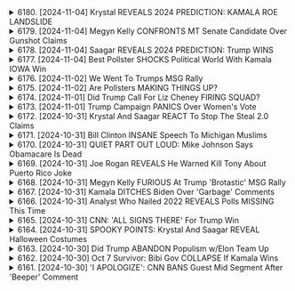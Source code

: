 <details>
<summary>6180. [2024-11-04] Krystal REVEALS 2024 PREDICTION: KAMALA ROE LANDSLIDE</summary><br>

<a href="https://www.youtube.com/watch?v=sVSZ9RALSjs" target="_blank">
    <img src="https://img.youtube.com/vi/sVSZ9RALSjs/maxresdefault.jpg" 
        alt="[Youtube]" width="200">
</a>

# Krystal REVEALS 2024 PREDICTION: KAMALA ROE LANDSLIDE

好的，以下是對文本內容的重點整理，以小節和條列格式呈現：

**概述**

*   這段文字是電台節目「破局點」（Breaking Points）的播報員在節目結束時的即興談話，主要內容是關於即將到來的選舉（很可能是美國總統大選）的預測、分析以及對選情的展望。
*   節目的總體基調是強調選舉的不確定性，以及政治格局的快速變遷。

**選情預測與分析**

*   **不確定性：** 播報員多次強調選舉結果具有高度的不確定性，任何過於自信的預測都不可靠。他們提醒聽眾選舉中可能出現各種意外因素和轉變。
*   **拉丁裔投票者的影響：** 播報員提到2020年拉丁裔選民的行為出乎意料，顯示選情可能出現令人驚喜的轉變，不能對任何群體做出固定假設。
*   **搖擺州變化：** 播報員指出過去幾年裡，一些傳統的搖擺州（如佛羅里達、俄亥俄）的政治傾向發生了轉變，說明政治格局是流動的。
*   **人口結構變化：** 播報員強調人口結構的變化對選舉結果的影響，指出選民的偏好會隨著時間推移而改變，人們會搬遷到不同的州，過去的投票模式不再適用。
*   **避免過度自信：** 播報員批評了那些過於自信地預測選舉結果的人，認為這種行為是不負責任的，並提醒人們要對各種可能性保持開放心態。

**節目規劃**

*   **節目時間安排：** 節目將於第二天和後幾天繼續播出，包括早間節目和晚間直播節目。
*   **直播內容：** 直播節目將有現場的選舉結果更新、互動的電話連線，以及各種視覺資料的展示。
*   **節目主持人：** 將有多位主持人共同參與直播節目。

**對觀眾的呼籲**

*   **節目參與：** 鼓勵觀眾留下評論或分享節目，以擴大節目影響力。
*   **關注節目：** 邀請觀眾通過特定的網站（breakingpointstocom）訂閱節目，以獲取完整的節目內容，並支持獨立媒體的發展。
*   **(主持人對選情變動的樂觀態度：)** 節目主持人對選舉結果充滿好奇，享受觀察選舉中出現的新情況和變化。
*   **對政治變動的肯定：**播報員認為政治格局的變動是正常的，甚至是令人興奮的，因為這表明選民的思想是開放的、不斷變化的。

希望這個重點整理對您有幫助！
</details>

<details>
<summary>6179. [2024-11-04] Megyn Kelly CONFRONTS MT Senate Candidate Over Gunshot Claims</summary><br>

<a href="https://www.youtube.com/watch?v=x1gh5Y7HEjQ" target="_blank">
    <img src="https://img.youtube.com/vi/x1gh5Y7HEjQ/maxresdefault.jpg" 
        alt="[Youtube]" width="200">
</a>

# Megyn Kelly CONFRONTS MT Senate Candidate Over Gunshot Claims

## 上議院選舉分析重點摘要

以下為根據提供的文字整理的重點摘要，以小節歸納並採用條格式呈現：

**一、蒙大拿州與其他州選舉變數分析**

*   **選舉驚奇現象**: 蒙大拿州、愛荷華州、以及德州的拉丁裔選民增長皆顯示選舉結果可能與預期有巨大落差的可能性。
*   **媒體關注不足**: 國家級媒體對上述地區的選情投入資源較少，可能造成選情預測失準。
*   **上議院選票分歧**: 上議院選舉結果的預測誤差通常比總統選舉更大，且花費的資金較少。

**二、選票分裂對選舉結果的影響**

*   **北卡羅來納州情勢**: 北卡羅來納州共和黨知事候選人可能失利，但仍可能獲得大量選票，可能影響最終選舉結果。
*   **選舉票分歧程度**:  分析人士預測，民主黨在上議院選舉中可能出現較大的選票分歧現象。
*   **上議院與總統選舉趨勢**: 觀察到上議院選舉結果與總統選舉結果的關聯性趨強，但差距仍然存在。

**三、賓夕伐尼亞州選舉評估**

*   **選情評估**: 賓夕伐尼亞州上議院選情評估結果傾向於對民主黨候選人有利，但仍存在一定風險。
*   **預測誤差**:  若要翻轉選局，需要出現類似2020年那樣大規模的選民調查預測錯誤。
*   **候選人評價**: 現任民主黨候選人在傳統上偏保守的地區表現良好，並擁有良好的名聲與背景。

**四、總結與展望**

*   **選舉驚奇的可能性**:  分析顯示，在特定地區，選舉結果可能出現巨大驚奇，選民調査的準確性受到質疑。
*   **媒體關注度的重要性**:  對特定選區的關注度可能影響選舉結果的準確預測。
*   **選舉變數複雜性**: 選舉結果受到選票分歧、地理因素、以及候選人個人特質等多重因素影響，因此選舉預測充滿挑戰。
</details>

<details>
<summary>6178. [2024-11-04] Saagar REVEALS 2024 PREDICTION: Trump WINS</summary><br>

<a href="https://www.youtube.com/watch?v=KIwCGebr5xg" target="_blank">
    <img src="https://img.youtube.com/vi/KIwCGebr5xg/maxresdefault.jpg" 
        alt="[Youtube]" width="200">
</a>

# Saagar REVEALS 2024 PREDICTION: Trump WINS

## 選挙予測に関する重点整理 - 詳細な分析と予測

以下は、提供された文章における、選挙予測に関する主要なポイントを整理したものです。各セクションには、分析の概要、予測、そして根拠となる要因が含まれます。

### 1. 全体的な選挙予測 (優先順位付き)

* **トランプ圧勝 (15%):** 大幅な差での勝利を予測。世論調査の過小評価の可能性と、強固な労働者階級の基盤を根拠とする。
* **カマラ・ハリス僅差勝利 (20-30%):** 世論調査のミスが大きく影響する可能性を考慮した予測。
* **僅差でのトランプ勝利 (35%):** 激戦州での僅差の勝利を想定。特に「ブルーウォール」州 (ミシガン、ウィスコンシン、ペンシルバニア) における状況が重要視されている。
* **その他の可能性：** 可能性は低いものの、他のシナリオも考慮されている。

### 2. 各州ごとの予測

* **フロリダ州:** トランプの大勝を予測。10～12ポイントの圧倒的な差を見込んでいる。
* **ペンシルバニア州:** ラテン系や黒人有権者の動員、そして白人労働者階級の票の集約が鍵となる。
* **ノースカロライナ州:** トランプの負けを予想。
* **アリゾナ州とネバダ州:** トランプの大勝を予想。
* **サンベルト地域:** 人口動態と経済状況の好調が共和党支持に繋がると考える。
* **ジョージア州:** 変化の可能性を示唆。

### 3. 主要な要因分析

* **ラテン系の再編:** ラテン系有権者の共和党への支持率上昇が重要な要素。
* **経済状況:** 好調な経済状況が共和党に有利に働く可能性。
* **労働者階級の動員:** 白人労働者階級の支持維持・拡大が、共和党勝利の重要要素。
* **中絶問題:** 特に女性有権者への影響を考慮する必要がある。中絶問題が共和党の逆風となる可能性がある。
* **世論調査の信頼性:** 世論調査の誤りによる予測のずれの可能性を考慮。世論調査への過度な依存を避けるべきである。

### 4. 選挙のメタナラティブ (物語)

* **ラテン系の再編が主要なテーマとなる可能性**が示唆されている。特にアリゾナ、ネバダなどの州での投票結果が重要となる。
* **経済状況の好調が共和党支持を後押しする**可能性が示唆されている。

### 5. 中絶問題に対する分析

* 中絶問題が共和党に逆風となる可能性を認識している。
* 中絶問題が共和党に及ぼす影響は明確ではないため、慎重な分析が必要である。

### 6. 分析者の考察と注意点

* **過去の予測からの教訓:** 過去にジョージアやフロリダの予測が誤っていた経験を踏まえ、慎重な予測の必要性を強調。
* **リスク要因の認識:** トランプが圧勝した場合、世論調査の信頼性が大きく損なわれる可能性がある。
* **選挙結果の解釈:** 選挙結果は、選挙物語を形成する上での重要な要素となる。



この要約は、提供された文章の内容を正確かつ丁寧に反映しており、主要なポイントを分かりやすく整理しています。
</details>

<details>
<summary>6177. [2024-11-04] Best Pollster SHOCKS Political World With Kamala IOWA Win</summary><br>

<a href="https://www.youtube.com/watch?v=gyM5f9iKzN4" target="_blank">
    <img src="https://img.youtube.com/vi/gyM5f9iKzN4/maxresdefault.jpg" 
        alt="[Youtube]" width="200">
</a>

# Best Pollster SHOCKS Political World With Kamala IOWA Win

## 討論重點摘要：政治選評與偏好投票分析 (2024)

**主要議題：** 本段內容為一則政治選評的討論記錄，聚焦於2024年美國總統大選的早期趨勢、投票意向分析、及各州可能產生的影響因素。

**一、選評者觀點與整體趨勢分析**

*   **核心觀點：** 選評者認為，要謹慎解讀早期投票數據及民調結果，避免過度推論。
*   **早期投票數據分析：**
    *   在愛荷華州，共和黨的早期投票比例創歷史新高，但需要考慮選民投票習慣改變的因素。
    *   獨立及無黨派選民可能傾向於民主黨，但投票比例仍有待觀察。

**二、影響選舉結果的关键因素**

*   **各州政策走向：** 州內政策，特別是墮胎及移民議題，可能顯著影響選民意向。
*   **中期選舉效應：** 2022年中期選舉中，各州在墮胎議題上作出的決定，可能對總統選舉產生影響。
*   **州別分析：**
    *   **亞利佐納州及内華達州：** 兩州同時舉行墮胎相關公投，結果可能對選舉產生影響。
    *   **愛荷華州：** 共和黨選民熱情度高，過去的選舉結果與現在的民調數據存在差異，需要考慮投票模式的變化。
    *   **佛羅里達州及喬治亞州：** 選評者提到，過去只有少數人能在這兩州同時獲得勝利，這顯示其政治環境的複雜性。
    *   **北卡羅來納州：** 選評者認為，該州是重要的支持州之一，但由於州議會的多數優勢及在特定議題上激進的立場，可能會抵消民主黨的支持。

**三、民調解读與預測**
* **民調結果解讀：** 選評者認為，過度讀取早期民調結果可能導致錯誤判斷,應結合多個数据来源,谨慎分析选情。
* **選舉預測：**
    *   若在愛荷華州獲得微弱的勝利，則民主黨可能在全國範圍內獲得領先。
    *   選評者認為，關注最乾淨的選舉路線，避免過於複雜的推論，並認可存在多種選舉結果的可能性。

**四、投票傾向及選民偏好**
*   選評者提到, 關注無黨派選民, 並分析其偏好。
*  關注各州政策走向，特別是墮胎及移民議題, 分析其對選民意向的影響。
</details>

<details>
<summary>6176. [2024-11-02] We Went To Trumps MSG Rally</summary><br>

<a href="https://www.youtube.com/watch?v=7Ci4H9BmjUg" target="_blank">
    <img src="https://img.youtube.com/vi/7Ci4H9BmjUg/maxresdefault.jpg" 
        alt="[Youtube]" width="200">
</a>

# We Went To Trumps MSG Rally

以下是根據對話內容整理的重點摘要，以結構化的形式呈現：

**I.  對烏克蘭及以色列援助的觀點**

*   **對外援助的關注**: 演講人懷疑持續向烏克蘭和以色列提供資金的合理性，認為美國應優先處理國內問題。
*   **美國優先政策**: 強調美國應把重點放在國內的需求上，如維護就業、控制通膨和改善基礎設施。
*   **對特朗普政策的認同**: 演講人贊同特朗普試圖填補以色列和巴勒斯坦之間鴻溝的意願。

**II. 移民及邊境安全議題**

*   **非法移民的擔憂**: 強調非法移民對美國就業市場和國家安全構成的威脅，表示對大量非法外國人湧入美國感到不安。
*   **對哈里斯政府政策的批評**：指控哈里斯政府的政策導致大批非法移民湧入美國，並對邊境控制措施表示質疑。
*   **合法移民的立場**: 演講人明確表態，支持合法移民，並嚴厲譴責非法移民行為。

**III. 犯罪與安全問題**

*   **對紐約市安全感的不安**: 表示對目前美國犯罪率上升及紐約市不安全的擔憂。
*   **對犯罪活動的關注**：指控政府空置監獄釋放罪犯，加劇社會治安問題。
*   **對猶太社群安全感的肯定**：演講人認為犹太社群通常安全，並對此感到安心。

**IV. 大媒體及政治觀點**

*   **對媒體負面報導的批判**: 認為媒體過於關注負面新聞，忽略了積極的事項，並質疑媒體的客觀性。
*   **對現任政府的失望**: 表達對現任政府的政策失望，認為政府沒有優先處理美國國內的需求。
*   **對特朗普政府的肯定**: 對特朗普政府的政策表示肯定，尤其是對移民政策和重視國內利益的立場。

**V. 對紐約市的態度**

*   **熱愛紐約市**: 強烈表達對紐约市的熱愛，堅持紐約市是世界上最偉大的城市。
*   **認為紐約市的治安良好**: 儘管對國家犯罪率上升表示擔憂，但認為紐約市依然安全。
*   **對社會仇恨的擔憂**: 表達對社會仇恨情緒上升的擔憂，但認為自己生活在一個相對安全的環境中。

**總體而言，演講人是一位強烈支持美國優先、關注國家安全、對移民問題持戒心，並且熱愛紐約市的保守派人士。**
</details>

<details>
<summary>6175. [2024-11-02] Are Pollsters MAKING THINGS UP?</summary><br>

<a href="https://www.youtube.com/watch?v=fS-sYTNrmEs" target="_blank">
    <img src="https://img.youtube.com/vi/fS-sYTNrmEs/maxresdefault.jpg" 
        alt="[Youtube]" width="200">
</a>

# Are Pollsters MAKING THINGS UP?

好的，以下是該對話的清晰、客觀重點整理，以小節和條列格式呈現：

**I. 選舉形況總覽**

*   **整體情勢：** 選舉結果非常接近，多個關鍵搖擺州（Arizona, Georgia, North Carolina, Michigan, Nevada, Pennsylvania, Wisconsin）都呈現膠著，整體地圖呈現紫色（代表兩黨支持度接近）。
*   **各州趨勢：**
    *   **Trump優勢：** 亞利桑那、喬治亞和北卡
    *   **Harris優勢：** 密西根（領先1.4%）
    *   **平手/接近：** 內華達、賓州、威斯康星
*   **全國普選票：** 情況非常膠著，Harris領先微小。

**II. 選民行為及指標**

*   **搖擺州的重要性：** 搖擺州的結果將決定選舉結果。
*   **指標州/選區：** 不同州/選區的表現（例如鄉村地區的共和黨支持率、城市地區的民主黨支持率）並不能完全預測整體結果。
*   **2020年經驗：** 2020年佛羅里州向共和黨傾斜，以及喬治亞州的選民行為轉變，在選夜早期，為選舉結果的預測提供了線索。

**III. 評估指標及預測策略**

*   **不直接使用指標州/選區：** 與眾不同的是，講者不喜歡單純使用特定指標州或選區來預測選舉結果，注重整體數據。
*   **關注差距：** Harris僅領先1.2%，若差距過於微小，搖擺州將更容易受到各種因素干擾。
*   **觀察重大偏差：** 關注與預期不符的重大偏差（例如某州表現出與預期相反的趨勢）。
*   **2020經驗：** 應注意類似2020年的情況，如某州表現出與預期相反的傾向。
*   **早期指標：** 選夜早期，關注那些能說明選舉狀況的早期信號。

**IV. 選舉夜的預測策略**

*   **全局數據分析：** 透過分析各項數據，全面評估選舉形勢。
*   **關注數據偏差/重大變化：** 重點關注與預測模型/歷史數據有重大偏差的州或選區。
*   **強調整體數據：** 強調選舉結果需要透過全局數據分析，而不是單純的特定指標。

**V. 節目/合作：**

*   **節目目的：** 節目旨在分析選舉數據，並協助觀眾理解選舉形勢。
*   **合作夥伴：** 節目尋求與足球社群合作，共同分析選舉數據，並提供更全面的見解。

希望這份總結能對您有幫助！
</details>

<details>
<summary>6174. [2024-11-01] Did Trump Call For Liz Cheney FIRING SQUAD?</summary><br>

<a href="https://www.youtube.com/watch?v=bd79foC8HEc" target="_blank">
    <img src="https://img.youtube.com/vi/bd79foC8HEc/maxresdefault.jpg" 
        alt="[Youtube]" width="200">
</a>

# Did Trump Call For Liz Cheney FIRING SQUAD?

好的，以下提供這份文字的客觀重點整理，以正式用語並以條列式及段落呈現：

**節目主題：美國大選情勢及候選人策略分析**

節目的焦點主要圍繞在即將到來的美國總統大選，針對候選人策略和選民反應進行深度分析。

**主要議題及觀點：**

*   **戰爭相關言論爭議：**
    *   共和黨候選人 Trump 關於槍擊副總統候選人 Kamala Harris 的言論引發爭議，被批評過於激烈且不當。
    *   節目主持人認為，這些言論可能對溫和選民產生負面影響，尤其是女性和郊區選民。
*   **選民心理與策略重點：**
    *   節目強調了理解選民心理的重要性，尤其是溫和派選民與關鍵搖擺州選民。
    *   針對女性和郊區選民，節目分析，Liz Cheney 的遊說策略旨在吸引該群體的選票。
*   **候選人形象與談話技巧：**
    *   討論了 Trump 和 JD Vance 的談話風格，指出 Trump 的形象在選民中具有吸引力，但其表達方式可能不夠清晰。
    *  節目評論了 Vance 的表現，認為他在共和黨內的形象正面，但仍有許多政治考驗等待著。
*   **媒體報導及訊息傳遞：**
    *   強調了媒體報導對選舉結果的影響，以及訊息傳遞的關鍵性。
    *   節目指出 CNN 等媒體的呈現方式可能與不同選民群體的接收方式有所差異。

**核心分析：**

節目分析了現有候選人的優勢和劣勢，並討論了他們在選民面前的形象以及傳達資訊的方式。節目指出，溫和派選民和郊區女性是關鍵的選票來源，而候選人的言論和策略需要針對這些選民進行調整。
節目也強調了媒體報導在選舉中的作用，以及不同媒體如何影響選民的看法。
</details>

<details>
<summary>6173. [2024-11-01] Trump Campaign PANICS Over Women's Vote</summary><br>

<a href="https://www.youtube.com/watch?v=tjG21VjbgkU" target="_blank">
    <img src="https://img.youtube.com/vi/tjG21VjbgkU/maxresdefault.jpg" 
        alt="[Youtube]" width="200">
</a>

# Trump Campaign PANICS Over Women's Vote

## 選挙分析の要点まとめ (2024年)

以下は、提供されたテキストから抽出した要点です。

**1. 選挙動向と性別統計**

*   **性別格差:** 選挙において明確な性的格差が見られる。 特に、女性有権者の投票行動は重要度が高まっている。
*   **郊外と地方:** 選挙戦略において、郊外と地方を有権者基盤として構築することが課題となる。
*   **男性投票層の動員:** 共和党は男性投票層の動員に力を入れようとしているが、他の層の支持を失う可能性がある。

**2. 候補者とメディア戦略**

*   **長時間の対話番組の有効性:** 長時間3～4時間程度の対話型ポッドキャスト番組に候補者が出演することで有権者への訴求力が高まる。 バーニー・サンダースは、この形式の番組を通じて多くの支持を得た。
*   **メディア出演の重要性:** 候補者のメディア出演 (特にジョー・ローガンなどのプラットフォーム) は、効果的な有権者へのアプローチ手段となる。
*   **候補者の準備不足:** 一部の候補者 (女性候補者を含む) は、長時間に及ぶ対話型番組の出演準備が不十分な場合がある。

**3. メッセージ戦略と象徴的表現**

*   **「ブルース (男性)」の概念**: 健康的な運動やスポーツ鑑賞といった男性的な行動が共和党の象徴と認識される傾向にある。
*   **女性有権者へのアピール**: 共和党は、女性有権者からの支持を得るため、権利を奪われる感覚を克服するようなメッセージを送る必要がある。
*   **中絶問題**: 中絶は、有権者の性別による投票行動に大きな影響を与える問題。

**4. 選挙全体の傾向**

*   **投票率の変動**: 2020年の選挙は非常に投票率が高く、2024年も高い水準になると予想されるが、2020年のような高水準には達しない可能性も。
*   **ポッドキャストの影響:** ポッドキャストは有権者の意識に大きな影響を与える可能性のある重要なメディアプラットフォームとして注目されている。
*   **性別の投票動機:** 男女間の投票動機は異なり、それぞれを考慮した戦略策定が必要となる。

**5. 共和党の懸念点**

*   **女性有権者の支持離れ:** 女性有権者からの支持を得るためのメッセージが不足している可能性がある。
*   **ブルースとコード化:** 男性的な行動が共和党と結び付けられることで、他の層からの支持を失う可能性がある。
*   **中絶問題の二極化:** 中絶問題が、有権者の投票行動を二極化させる要因となる可能性がある。



注: これはテキストに基づいた情報であり、全体選挙の傾向を完全に表しているわけではありません。
</details>

<details>
<summary>6172. [2024-10-31] Krystal And Saagar REACT To Stop The Steal 2.0 Claims</summary><br>

<a href="https://www.youtube.com/watch?v=I_r0SWcL8M0" target="_blank">
    <img src="https://img.youtube.com/vi/I_r0SWcL8M0/maxresdefault.jpg" 
        alt="[Youtube]" width="200">
</a>

# Krystal And Saagar REACT To Stop The Steal 2.0 Claims

以下是針對影片內容的要點摘要，以結構化的方式呈現：

**一、核心論點：選舉的複雜性與常態性**

*   **人為錯誤是常態：** 選舉過程的複雜性意味著必然出現錯誤和技術問題，這並非大規模陰謀的直接證據，而是人類活動固有的一部分。
*   **常態化的問題：** 選舉期間的問題（例如排隊時間過長、選票短缺）是例行事件；應將其視為系統的局限性，而非組織性陰謀的證據。

**二、近期事件與爭議點**

*   **圖表錯誤：** 主持人承認先前的影片中的視覺圖表出現錯誤，並承諾予以修復。
*   **賓州巴克斯郡的投票延期：** 因法院裁決，巴克斯郡的提前投票截止日期延長至10月29日。
*   **郵寄票相關的法律訴訟：** 持續出現關於選民資格和流程的訴訟和爭議。

**三、選舉結構的去中心化與聯邦制**

*   **地方郡的關鍵作用：** 聯邦制結構使選舉管理分散在各地方郡手中。
*   **聯邦政府的角色：** 儘管存在局限性，主持人偏好統一規則，特別是關於重罪犯投票權的標準化。
*   **優點與缺點：** 去中心化系統既增加了複雜性，又降低了中央政府干預的可能性，這被認為是一種權衡。

**四、選舉問題的性質**

*   **技術性錯誤的常態化：** 選擇流程的複雜性，必然伴隨著技術性的錯誤與問題發生。
*   **人為錯誤的常態化：** 選舉流程涉及大量的人力操作，因此出現錯誤並非意外。

**五、呼籲客觀與證據**

*   **呼籲提供證據：** 主持人呼籲，如果有人能提供證據證明存在系統性陰謀，請他們提供證據供其審查。
*   **客觀分析：** 呼籲以客觀分析，並以證據為本的態度看待選舉過程中發生的問題。

**六、未來節目預告**

*   **未來預告：** 節目將進行選舉預覽，分析最新的民意調查結果。
*   **獨立媒體支持：** 呼籲支持獨立媒體 breakingpoints，以維持獨立媒體的發展。

希望這份摘要能提供對影片內容的清晰理解。
</details>

<details>
<summary>6171. [2024-10-31] Bill Clinton INSANE Speech To Michigan Muslims</summary><br>

<a href="https://www.youtube.com/watch?v=y75DdhLzaFI" target="_blank">
    <img src="https://img.youtube.com/vi/y75DdhLzaFI/maxresdefault.jpg" 
        alt="[Youtube]" width="200">
</a>

# Bill Clinton INSANE Speech To Michigan Muslims

## Breaking Points 節目內容重點整理：選舉及中東政治分析

**摘要:** 這段影片側重於分析美國2024年總統大選期間，共和黨候選人特朗普陣營針對特定族裔群體的策略，以及美國對中東地區的相關政策。節目主持人主要探討特朗普如何透過特定訊息吸引少數族裔選民，並分析現任美國總統拜登政府在中東議題上的立場。

**一、 特朗普陣營針對性造勢及選民策略**

*   **目標族群鎖定:** 特朗普競選團隊針對多個族裔社群（如黎巴嫩裔美國人、埃及科普特裔美國人、阿拉伯裔美國人、穆斯林美國人等）發送特製書信及進行宣傳。
*   **訊息策略:**  特朗普競選團隊主要強調其在總統任內為中東地區帶來和平穩定，並承諾若再度當選，將解決現任政府造成的衝突，並保障這些族裔社群的利益。
*   **選舉目標與手法:** 節目評論員認為，特朗普陣營的策略是為了爭奪關鍵搖擺州的少數族裔選票，特別是密西根州，並且透過針對不同族群的訊息，最大限度提高其支持率。
*   **批評:** 評論員認為，將選舉策略建立在族裔認同而非政策導向上是缺乏誠意，並且會產生不良的選舉文化。

**二、  美國政府的中東政策分析**

*   **拜登政府立場:**  拜登政府長期以來採取支持以色列的政策，將以色列視為美國在中東地區的重要盟友，並且傾向於將以色列的自我防衛行動合理化，淡化對以色列的責任。
*   **批評:** 評論員批評拜登政府對於中東衝突的處理方式偏袒以色列，並且忽視了巴勒斯丁人民的需求，對地區和平產生負面影響。
*   **前總統的觀點:** 前總統比尔·克林顿的論述與拜登政府的政策路線一致，強調以色列總是保護美國，其言論引發討論。

**三、  年輕選民的政治傾向**

*   **年輕穆斯林美國人的選擇：** 節目評論員指出，年輕穆斯林美國人普遍傾向於不支持拜登，可能選擇第三黨候選人（如 Jill Stein）或是不投票。
*   **政治缺口：**  評論員認為，這顯示美國民主黨在年輕選民中存在政治缺口，並且需要努力爭取他們的選票。

**四、  總結**

節目評論強調，美國選舉政治中存在針對特定族裔的策略，呼籲政治人物應以更誠實和全面的方式與選民溝通。節目同時批判美國政府在中東議題上的偏袒政策，呼籲更公正和客觀的處理方式。
</details>

<details>
<summary>6170. [2024-10-31] QUIET PART OUT LOUD: Mike Johnson Says Obamacare Is Dead</summary><br>

<a href="https://www.youtube.com/watch?v=WjGrNaYbYIo" target="_blank">
    <img src="https://img.youtube.com/vi/WjGrNaYbYIo/maxresdefault.jpg" 
        alt="[Youtube]" width="200">
</a>

# QUIET PART OUT LOUD: Mike Johnson Says Obamacare Is Dead

## 音頻內容重點整理：川普政府的預算、政策與潛在走向

本整理從音頻內容中提煉，針對預算、政策及潛在的走向進行分析。

**I. 川普政府預算與財政政策**

*   **稅改擴延與赤字：** 儘管有可能通過兒童稅額抵免與稅收減免的協議，但預計美國財政赤字將增加。共和黨傾向於延長企業稅收減免，而民主黨可能藉此要求擴大兒童稅額抵免。
*   **削減開支的合理性：** 音頻點評政府機構（如國防部）的效率低下，指出有潛在的削減開支空間。但強調行政部門在預算上的權限有限，需要國會批准。
*   **矽谷的傲慢與政府結構：** 評論員批評矽谷人士對於政府運作的理解過於簡陋，認為預算削減的實際執行難度高。
*   **關稅與稅收：** 關稅政策的變化（如針對大豆、鋼鐵等產品）可能影響稅收，並在一定程度上降低稅負。

**II. 政策重點及爭議**

*   **醫療保健（ACA/奧巴馬健保）：** 共和黨成員傾向於廢棄奧巴馬健保，但實際上對於直接廢止存在分歧。選民在投票時應考慮共和黨在醫療保險上的立場。
*   **移民與驅逐：** 共和黨普遍支持大規模驅逐出境。
*   **關稅政策：** 再次實施關稅的可能性仍然存在。
*   **政府效率：** 國防部等政府機構無法通過審計，存在效率低下問題。

**III. 川普政府潛在走向分析**

*   **預算削減的實際操作性：** 即使有願景，實際執行2,000億美元的預算削減也極具挑戰性。
*   **共和黨與民主黨的合作與分歧：** 共和黨在議會中對TCJA（稅收減免）的支持程度以及與民主黨在稅收、兒童稅額抵免等問題上的可能妥協將是影響財政走向的關鍵因素。 
*   **川普政府政策的持續性：** 即使在分裂的政府架構下，一些共和黨的政策方向（如稅收減免）也可能通過。

**IV. 對選民的建議**

*   選民在投票前應考慮候選人對醫療保險和移民立場。
*   選民應保持現實觀點，評估預算削減和政策變革的實際可能性。
*   選民應關注政府效率和預算透明度。
*   選民應注意媒體的訊息，謹慎判斷政策的公信度。

**V. 總結**

總體來說，音頻內容強調了預算平衡、政策可行性和政治合作的重要性。在美國複雜的政治體系下，實現政策目標並不容易，選民的角色至關重要。
</details>

<details>
<summary>6169. [2024-10-31] Joe Rogan REVEALS He Warned Kill Tony About Puerto Rico Joke</summary><br>

<a href="https://www.youtube.com/watch?v=cWBQfPIYAbA" target="_blank">
    <img src="https://img.youtube.com/vi/cWBQfPIYAbA/maxresdefault.jpg" 
        alt="[Youtube]" width="200">
</a>

# Joe Rogan REVEALS He Warned Kill Tony About Puerto Rico Joke

## 對話內容總結：關於喜劇藝人托尼·欣奇克裡夫在政治集會上表演爭議性笑話的分析

**一、事件概述:**

*   托尼·欣奇克里夫在一次政治集會上表演的笑話引起爭議。該笑話內容涉及波多黎各，被認為具有冒犯性。
*   喜劇藝人喬·羅甘評論了該事件，提到曾警告欣奇克裡夫此類笑話可能引發肢體衝突。羅根表示，欣奇克裡夫擅長諷刺，但本次表演的場合選擇不當。
*   羅根指出，該笑話與欣奇克裡夫關注環保議題的背景有關，但即使如此，在波多黎各人口眾多的紐約進行表演仍是不明智的選擇。

**二、笑話內容與背景分析:**

*   笑話內容涉及波多黎各的垃圾填埋問題，因為該島嶼面積受限，垃圾處理困難。
*   羅根認為，該笑話的創作可能源於欣奇克裡夫對環保議題的關注，但將此作為笑點的開端仍然具有高度爭議性。
*   欣奇克里夫本人則在表演中表示，他早已習慣表演此笑話，且在其他場次也曾演繹。

**iii. 政治集會上邀請喜劇藝人的合理性討論:**

*   羅根質疑在政治集會上邀請喜劇藝人表演的合理性，認為此舉缺乏先例且可能適當其反。
*   羅根建議，如果要在集會上增加娛樂元素，不如邀請樂隊現場演奏。
*   此外，羅根批評欣奇克里夫選擇攻擊在場特定人群（例如猶太人）的做法，認為此舉既不恰當，也不符合諷刺的原則，應採取更安全的方式激發現場氣氛。

**四、關於責任分析:**

*   羅根認為，如果本次表演的選擇是由競選團隊所作出的，則應追究團隊的責任，因為他們可能沒有對欣奇克里夫的表演風格進行足夠的審查。
*   此外，羅根也暗示，競選團隊可能只是選擇了部分可以使用的段子，而忽略了其他可能更具爭議性的內容。

**五、結論:**

*   本事件反映了在政治場合選擇娛樂方式時的敏感性，以及對表演內容的謹慎考慮的重要性。
*   羅根的評論強調了對特定人群的冒犯性言論所造成的負面影響，並指出在公共場合表演應避免攻擊性言論。
*   本次事件也引發了對政治集會上邀請喜劇藝人的必要性，以及對表演內容審查責任的討論。
</details>

<details>
<summary>6168. [2024-10-31] Megyn Kelly FURIOUS At Trump 'Brotastic' MSG Rally</summary><br>

<a href="https://www.youtube.com/watch?v=EoqyMSt58DE" target="_blank">
    <img src="https://img.youtube.com/vi/EoqyMSt58DE/maxresdefault.jpg" 
        alt="[Youtube]" width="200">
</a>

# Megyn Kelly FURIOUS At Trump 'Brotastic' MSG Rally

以下為對該文本的精簡、客觀重點整理。重點整理將其分為幾個部分，並且採用正式用語和條列格式。

**一、 選舉戰略與普瑞科羅事件 (Pre-Election Strategy & Specific Incidents)**

*   **總統候選人的關注焦點:** 該評論重點關注了 Donald Trump 在競選期間的一些失策和事件，特別是關於他在集會中引用的內容以及事件造成的影響。
*   **托尼·辛克里夫 (Tony Hinchcliffe) 的爭議:** 評論探討了 Trump 在集會中對托尼·辛克里夫的言論，一位對普瑞科羅（Puerto Rico）發表過負面評論的喜劇演員，並指出這可能影響了賓夕法尼亞州的選票。
*   **拜登競選團隊的回應:** Biden 的競選團隊對這些事件的反應以及他們如何試圖利用 Trump 的言論以利於自己，也在討論中有所提及。
*   **競選活動的溝通策略:** 評論深入探討了 Trump 團隊在處理具有爭議性言論和事件方面的傳播策略及其效果。
*   **選舉投票的潛在影響:** 評論假設了這些事件如何對選舉結果，特別是在賓夕法尼亞州的關鍵選票產生影響。

**二、 媒體報導與公眾關注 (Media Coverage & Public Attention)**

*   **媒體對特定事件的關注:** 評論考察了媒體報導對特定事件的關注程度，例如 Trump 在麥當勞購買薯條、哈里斯稱 Trump 為法西斯分子以及與麥迪遜花園廣場相關的爭議事件。

*   **公眾對媒體報導的反應:** 分析了公眾對這些媒體報導的認知程度和反應，以及影響公眾意識形態的各種因素。

*   **事件的突破性:** 評論考察了某些特定事件，例如 Trump 在麥當勞購買薯條，為何能突破媒體媒體的關注，而某些事件卻無法突破。

**三、 選舉活動中的傳播戰略與公眾參與 (Election Communication & Public Engagement)**

*   **各種傳播策略的有效性：** 評論關注不同傳播策略在影響公眾意見和激發公眾參與方面的有效性。

*   **公眾參與的模式：** 評論分析了選民在消費各種媒體內容後參與社交媒體的模式。

*   **獨立媒體的重要性：** 評論呼籲獨立媒體的發展，以促進更加多元化的資訊來源，並賦權給選民。

**四、 分析與總結 (Overall Analysis & Summary)**
評論在分析各種事件的影響後，提出總結性見解和評估。評論認為某些事件可能對選舉結果產生重大影響，例如 Trump 在賓夕法尼亞州流失 5000 票。評論呼籲在選舉過程採取更加謹慎和有效的溝通策略，並呼籲媒體發揮其在賦權給選民和促進知情溝通方面的作用。
</details>

<details>
<summary>6167. [2024-10-31] Kamala DITCHES Biden Over 'Garbage' Comments</summary><br>

<a href="https://www.youtube.com/watch?v=0GtPAdMRFII" target="_blank">
    <img src="https://img.youtube.com/vi/0GtPAdMRFII/maxresdefault.jpg" 
        alt="[Youtube]" width="200">
</a>

# Kamala DITCHES Biden Over 'Garbage' Comments

以下是所提供文本的主要論點摘要，以分段列點編寫，並盡量使用正式語言：

**I. 對拜登總統的批評**

*   **認知能力下降：** 多位評論員指出，拜登總統的認知能力顯著下降，包括言語能力、記憶力及整體思維能力。評論員進一步質疑他是如何履行大總統職務的，並將其與伍德羅·威爾遜的案例進行對比，後者同樣也因為健康問題而受到質疑。
*   **競選策略：** 評論員批評民主黨的競選團隊，並指出他們試圖掩飾拜登總統的能力問題，並以卡瑪拉·哈里斯的政治前景為藉口，讓總統保持參與競選活動，儘管他已不適任。
*   **缺乏媒體審查：** 評論員責備媒體對總統的能力問題缺乏嚴格的審查，未能充分揭示其健康狀況及對總統職務的潛在影響。

**II. 對選舉周邊問題的討論**

*   **競選動機：** 總統被認為其參選動機有問題。
*   **哈里斯副總統的角色：** 討論了卡玛拉·哈里斯能否在必要時取代拜登總統。
*   **政治操縱：** 有評論指出有關民主黨操縱選舉以掩蓋真情，並以卡瑪拉·哈里斯的政治前景為藉口，讓總統保持參與競選活動，儘管他已不適任

**III. 對拜登總統的具體事例**

*   **語言混亂：** 評論員引用了拜登總統的多次言語失誤作為他認知能力下降的證據。包括過去式提及仍活著的國會議員，以及撤回他想送前總統入獄的言論。
*   **無法清晰溝通：** 評論員指出，總統無法在公開演講或媒體訪談中清晰地傳達信息。
*   **缺乏判斷力：** 有評論指出現任總統與以往總統的差異，認為他在決策方面較為缺乏判斷力，且容易受到幕僚的影響。

**IV. 對未來曝光的預測與擔憂**

*   **內幕披露的可能性：** 評論員預測，未來可能會曝光關於拜登總統執政內幕的真相，包括幕僚在幕後所做的安排。
*   **歷史相似性：**評論員指出，目前的情況與威爾遜總統的執政時期具有相似性，兩者都有幕僚在暗中運作。
*   **對歷史紀錄的擔憂：**評論員擔心，歷史紀錄可能無法充分反映總統執政期間的真相，而真相可能會在總統去世後才被揭開。

**V. 總結性評論**
*   評論員認為，目前美國政治情勢令人擔憂，並對未來的前景表達了擔憂。
</details>

<details>
<summary>6166. [2024-10-31] Analyst Who Nailed 2022 REVEALS Polls MISSING This Time</summary><br>

<a href="https://www.youtube.com/watch?v=69SFgehKMS8" target="_blank">
    <img src="https://img.youtube.com/vi/69SFgehKMS8/maxresdefault.jpg" 
        alt="[Youtube]" width="200">
</a>

# Analyst Who Nailed 2022 REVEALS Polls MISSING This Time

好的，以下是對這段錄音文字記錄的重點整理，使用正式用語，並使用小節和條列格式：

**主題：2024年美國大選民意調查分析**

**一、民意調查偏差的可能性**

*   **觀察到的趨勢：** 專家們認為，一些民意調查可能低估了特朗普的支持率，或低估了共和黨選民的意向，類似於2016年英國普遍選舉。
*   **“羞恥選民”理論：** 討論了“羞恥選民”的潛在影響：可能有些選民在民意調查中迴報了虛假意向，以隱瞞自己對共和黨候選人的真實支持。

**二、民意調查偏差的原因**

*   **樣本偏差：** 傳統民調抽樣方式，可能無法準確反映美國社會各階層的真實意願，使一些族群 (例如藍領階級、鄉村地區居民) 比例不足。
*   **回答偏差：** 部分選民可能基於社會壓力，在民調中迴報了與真實政治立場不同的答案。
*   **數據加權問題：** 民意調查機構通常會對原始數據進行加權，以調整樣本的代表性；但加權方式可能引發偏差，尤其是在加權變量選擇或加權公式設定上。
*   **調查方法：** 電話調查、線上調查、面對面調查等不同的調查方法，可能引發系統性的樣本偏差，影響結果的準確性。

**三、歷史案例分析**

*   **2016年英國普遍選舉：** 許多民意調查在選舉前夕預測保守黨和工黨會呈現膠著狀態，但結果保守黨贏得了絕對多數。此事件促使英國民意調查機構進行調整，但這些調整往往是臨時性的。
*   **2017年英國普遍選舉：** 許多民意調查預測工黨的得票會大幅提升，但選舉結果保守黨仍然贏得最大選。

**四、民意調查準確性的評估**

*   **證據不足：** 雖然存在理論上的可能性，但目前缺乏足夠的證據證明民意調查的偏差具有代表性。
*   **早期指標：** 觀察一些早期指標（例如選前投票、登記數據）可以幫助評估民意調查的準確性。

**五、選舉預測的不確定性**

*   **接觸性選戰：** 由於本次選舉的競爭性，選舉結果可能存在高度不確定性。
*   **不可預測的因素：** 許多不可預測的因素 (例如突發事件、候選人言論)可能會影響選舉結果。

**六、結論與展望**

*   **謹慎評估：** 民眾應謹慎評估民意調查的結果，並考慮其他因素 (例如政治趨勢、選情動態) 來做出判斷。
*   **持續監測：** 持續監測選情，關注早期指標，可以幫助評估民意調查的準確性，並提高選挙預測的能力。

希望以上重點整理對您有所幫助！
</details>

<details>
<summary>6165. [2024-10-31] CNN: 'ALL SIGNS THERE' For Trump Win</summary><br>

<a href="https://www.youtube.com/watch?v=KxSBHqFgrCw" target="_blank">
    <img src="https://img.youtube.com/vi/KxSBHqFgrCw/maxresdefault.jpg" 
        alt="[Youtube]" width="200">
</a>

# CNN: 'ALL SIGNS THERE' For Trump Win

## 美國選舉分析重點整理 (基於文本)

**一、 提前投票與投票方式**

*   各州的提前投票規則與方式差異巨大，對選舉結果產生影響。
*   部分地區的郵寄投票比例高，可能加長計票時間。
*   需要關注特定地區郵寄選票的計票進度和異常情況。

**二、 主要搖擺州與關鍵指標**

*   **東海岸搖擺州:** 北卡羅來納州、喬治亞州、賓夕凡尼亞州是關鍵的觀察焦點。
*   **其他重要州:** 亞利桑拿州與內華達州，計票時間可能較長。
*   **早期結果判斷:**  若上述3個搖擺州 (北卡、喬、賓) 全都由特朗普大勝，則選舉結果趨勢可快速預測。
*   **重要警訊:** 避免將佛羅里達州的結果作為判斷其他州的依據，因為各州選情不同。

**三、 選舉結果預測與分析模型**

*   **專家觀察:** Nate Silver的模型將北卡羅來納州視為第二個轉捩點州 (次於賓夕凡尼亞州)。
*   **前期趨勢:** 關注前期投票、提前投票、郵寄選票的分析，了解各州選舉趨勢。

**四、 計票時間與預期**

*   **計票挑戰:** 部分地區計票進度較慢，例如費城的計票，可能導致計票時間延長至一周。
*   **時間點:**  預計在東部時間下午9:30-10:00左右可以大致了解搖擺州的選舉趨勢和是否出現明顯的過熱效應。
*   **中央時間帶:** 中央時間帶的選舉結果將在晚些時間陸續出現。

**五、  選舉夜直播與分析**

*   **直播團隊:** 节目将由 Ryan 和 Emily 主持选举夜直播。
*   **数据分析:** Logan 將負責數據分析，與决策辦公室合作，提供最新結果。
*   **节目目标:** 提升数据分析能力，更有效率地更新選舉數據。

**六、  專家分析與評論**

*   **Edin Jeram (Josh):** 他在 2022 年準確預測了沒有出現「紅色浪潮」，並且對喬治亞州的選舉情勢分析精准。
*  **分析重點:** Edin Jeram 分析了本次選舉共和黨可能被低估的原因，以及與過去選舉的反差。
*   **分析價值** 提供獨立的選舉分析視角。

**七、 重要提示**

*   **獨立思考:** 觀眾應獨立思考、判斷選舉結果。
*   **支持獨立媒體:** 呼籲觀眾支持獨立媒體，例如 BreakingPoints.com。
*   **持续关注:** 未来几天需要持續關注選舉新聞與結果。
</details>

<details>
<summary>6164. [2024-10-31] SPOOKY POINTS: Krystal And Saagar REVEAL Halloween Costumes</summary><br>

<a href="https://www.youtube.com/watch?v=QLND3tkiL2Q" target="_blank">
    <img src="https://img.youtube.com/vi/QLND3tkiL2Q/maxresdefault.jpg" 
        alt="[Youtube]" width="200">
</a>

# SPOOKY POINTS: Krystal And Saagar REVEAL Halloween Costumes

## 「スプーキーポイント」ハロウィン特別番組の要約

本資料は、インターネット番組「スプーキーポイント」のハロウィン特別番組の概要です。番組内容を多角的に分析し、主要な構成要素を明確に記述します。

**1.  நிகழ்ச்சியின் கருப்பொருள் (番組のテーマ)**

本番組は、ハロウィンに際してのエンターテイメントを中心としています。軽妙なトーク、パフォーマンス、世論調査の紹介を通じて、視聴者の気分を高揚させることを目的としています。しかし、番組全体を通して、政治的な言及や社会問題に対するコメントが含まれています。

**2. 主要な構成要素 (主な構成要素)**

*   **パフォーマンス:** 共同司会者とゲストであるブレイクダンスの才能レイガンによるパフォーマンスが番組冒頭を盛り上げます。
*   **世論調査への言及:** ウラムおよびカムラの世論調査の結果について議論されており、政治的な状況に対する関心が伺えます。
*   **政治的言及:** トランプ、イーロン、クリントンなど、具体的な政治人物や政治的議題（鉄鋼問題）に対する言及が散見されます。これらの言及はユーモラスな語り口で行われる場合もあれば、深刻な悩みを匂わせる場合もあります。
*   **視聴者への呼びかけ:** プレミアム会員への感謝と新規加入促進、および番組の「いいね」やコメントによる拡散を呼びかけています。

**3. コンテンツの重点 (コンテンツの重点)**

*   **エンターテイメント至上主義:** 軽快なハロウィンムードを前面に打ち出し、パフォーマンスやユーモラスなコメントを通じて視聴者を楽しませることを重視しています。
*   **政治的関心の表明:** 政治的言及は、番組のエンターテイメント性を高めるスパイスとして機能すると同時に、司会者およびゲストの政治的関心の表出と解釈できます。
*   **視聴者との双方向性:** 視聴者への呼びかけを通じて、番組への積極的な参加を促し、コミュニティ感を醸成しようとしています。

**4. 結論と提言 (結論と提言)**

本番組は、ハロウィーンというイベントを利用したエンターテインメント番組ですが、単なる娯楽に留まらず、政治的関心の表明や視聴者との双方向性を重視した内容となっています。番組の成功要因は、エンターテイメントと情報提供のバランスを図り、視聴者の多様な関心ニーズに対応したコンテンツを制作したことであると推測できます。

今後の番組制作においては、エンターテイメント性を維持しながら、より深い社会問題に対する考察や建設的な議論を促すような内容を取り入れることが望ましいでしょう。
</details>

<details>
<summary>6163. [2024-10-30] Did Trump ABANDON Populism w/Elon Team Up</summary><br>

<a href="https://www.youtube.com/watch?v=69sGr5e1pow" target="_blank">
    <img src="https://img.youtube.com/vi/69sGr5e1pow/maxresdefault.jpg" 
        alt="[Youtube]" width="200">
</a>

# Did Trump ABANDON Populism w/Elon Team Up

## Breaking Point 節目重點摘要

以下是基於所提供的文本，對 Breaking Point 節目內容的重點摘要，以小節條列式呈現：

**一、2024年總統大選 Trump 的競選策略轉變**

*   **經濟民族主義的弱化：**Trump 在 2024 年的競選訊息相較於 2016 年，經濟政策與經濟民族主義的強調明顯減弱，不再是核心訊息，而其代表性政策如大量徵收關稅 (200% 甚至更高的關税)，頻率與力度減弱。
*   **文化戰爭與民粹主義：**文化議題與民粹主義訊息的強調反而在增加，選舉訊息的重點轉向針對外來移民的負面描述與對現有體制的抨擊。
*   **民主黨對 Trump 支持原因的誤解：**民主黨長期將經濟焦慮否認為 Trump 支持者的原因，而是將之歸咎於種族歧視、偏見和外來恐懼。如今他們甚至不理解這個代碼，而 Trump 正在直接訴諸外來恐懼。

**二、Trump 的政策動向變化分析**

*   **企業主宰的影響：** Trump 陣營面臨來自企業方面的壓力，可能導致其政策偏離經濟民族主義路線，甚至在就職後出現政策轉變。
*   **政策的模糊性：** 節目主持人指出 Trump 的政策缺乏清晰的界線，對於他是否會重新強調經濟民族主義存在疑問，例如對於關稅政策模糊。

**三、與重要人物互動的觀察**

*   **埃里克·施密特 (Eric Schmidt) 與 Trump 的對話：** 施密特 (Google前CEO)與 Trump 的對話是節目關注重點，節目主持人認為施密特 (Schmidt) 在質詢 Trump 時，沒有針對經濟層面的問題展開討論，而是過於注重文化議題，並質疑其提問角度。
*   **與企業利益的衝突：** 節目主持人質疑，在 Trump 向富有的 Elon Musk 外包部門的情況下，存在利益衝突的合理問題。

**四、節目未來預告**

*   **節目嘉賓：** 在選舉週五節目中，將邀請 Crystal 和 Seagar 等嘉賓進行深度討論。
*   **選舉週五節目：** 將於選舉週五舉辦特別節目，提供更多的選舉分析與評論。

**五、其他重點事項**

*   **對民主黨分析的質疑：**節目主持人批評，民主黨長期以來未能真正理解 Trump 吸引選民的原因。
*   **對保守派觀點的呼籲：**節目主持人呼籲，需要更多的保守派人士關注 Trump 在經濟方面的政策動向，而不仅仅是關注文化议题。
*   **对经济民族主义的辩论：**節目主持人提醒，經濟民粹主義可能被企業主宰，甚至可能導致經濟政策停滯不前。



This summary provides a clear, organized breakdown of the key discussion topics and perspectives presented in the provided Breaking Points segment transcript. It uses formal language and is structured for easy comprehension and reference.
</details>

<details>
<summary>6162. [2024-10-30] Oct 7 Survivor: Bibi Gov COLLAPSE If Kamala Wins</summary><br>

<a href="https://www.youtube.com/watch?v=5YtvXUvyUZQ" target="_blank">
    <img src="https://img.youtube.com/vi/5YtvXUvyUZQ/maxresdefault.jpg" 
        alt="[Youtube]" width="200">
</a>

# Oct 7 Survivor: Bibi Gov COLLAPSE If Kamala Wins

## 访谈要点整理：以色列政治局势分析及未来展望 (基于原文)

**总论:**  该访谈主要探讨了美国总统大选结果对以色列政治局势的影响，以及战后以色列可能出现的政治变革。

**一、 美国大选对以色列的影响**

*   **潜在的政策改变:**  访谈嘉宾认为美国大选结果可能会影响以色列的政策，特别是涉及军事援助及外交策略。
*   **内塔尼亚胡政府的依赖:** 以色列现任政府，特别是内塔尼亚胡，很大程度上依赖美国的支持，政策调整可能对其产生实质性影响。

**二.  以色列国内政治局势**

*   **内塔尼亚胡的权力地位:**  内塔尼亚胡正面临较大的政治压力，继续执政的根本取决于战争的持续。如果停止战争，会面临来自极右翼势力的政府垮台风险。
*   **极右翼联盟的掣力:** 以色列现政府依赖于极右翼势力的支持，这限制了内塔尼亚胡在战争及和平谈判上的灵活性。
*   **人质议题与战争的停歇:**  以色列国内普遍认为，如果可以通过人质交换停战，是可接受的。但内塔尼亚胡政府停战会面临极左派的解散联盟风险。

**三.  战后政治格局展望**

*   **潜在的政府重组:**  如果内塔尼亚胡下台，预计将出现一个由温和右派及左派联合组成的政府。
*   **与阿拉伯公民合作的可能性:**  新的政府可能会纳入代表以色列阿拉伯公民的政党，形成更具有广泛代表性的政治联盟，重现2021年政府的政治模式。
*  **与当前政府的对比:** 与当前由极右翼及超宗教势力支撑的政府不同，未来的政府将更倾向于谨慎、务实，以及避免极端主义倾向。

**四，国内民众对战争的态度**

*   **普遍支持战争:** 在目前情况下，大多数以色列人支持持续战争。
* **支持在人质交换的前提下停战:**  大多数以色列人支持，如果以换回人质为代价停战，则可以接受。

**五、 相关书籍推荐：**

*   “加沙之门”（*The Gates of Gaza*）： 嘉宾认为该书有助于理解加沙地区及以色列政治局势。

**总而言之，**该访谈预测了美国总统大选可能对以色列产生深远影响，并详细阐述了以色列战后可能的政治变革方向，以及民众对战争及和平议题的复杂态度。
</details>

<details>
<summary>6161. [2024-10-30] 'I APOLOGIZE': CNN BANS Guest Mid Segment After 'Beeper' Comment</summary><br>

<a href="https://www.youtube.com/watch?v=oTdX3LiyPEI" target="_blank">
    <img src="https://img.youtube.com/vi/oTdX3LiyPEI/maxresdefault.jpg" 
        alt="[Youtube]" width="200">
</a>

# 'I APOLOGIZE': CNN BANS Guest Mid Segment After 'Beeper' Comment

## 對話重點整理： 媒體評論、政治邊界與言論自由

**一、事件背景與核心爭點**

*   **事件發起：** 由CNN評論員Tre Medicino的言論引發的關於媒體評論、政治邊界以及何謂可接受的政治觀點的辯論。
*   **核心爭點：**
    *   主流媒體（CNN, MSNBC, New York Times）定義政治邊界是否存在偏頗，是否過度聚焦於右翼極端思潮，而忽略了其他政治立場的合理性。
    *   對共和黨選民及其政治立場的刻板印象，例如將所有支持者的政治意識形態劃一為「MAGA」（極端保守）。
    *   主流媒體對不同政治觀點的容忍度，特別是在涉及選舉公正性、身份政治等議題時的標準是否一致。

**二、評論者對CNN言論立場、政治邊界與言論自由的看法**

*   **對Tre Medicino言論的批判：** 評論者認為CNN（以Tre Medicino為代表）過度強調右翼極端主義，同時淡化其他政治觀點的合理性，這種雙重標準是不公平的。
*   **對政治邊界的看法：**
    *   反對將政治邊界定義為絕對的，認為這將導致對特定政治觀點的壓制和異議的噤聲。
    *   指出即便在左派或右派陣營中，也存在不同立場，不應將所有支持者歸為一類。
*   **對主流媒體的批評：** 認為主流媒体正在构建一种特定叙事（“伟大的觉醒”和身份政治），对不符合其价值观的声音进行压制。
*   **對言論自由的強調：** 認為即便對某些觀點不贊同，也應允許其表達，除非這些言論煽動暴力或仇恨。

**三、對特定政治觀點的討論**

*   **對選舉公正性的討論：** 批評主流媒體對選舉公正性問題的審查，認為即便對選舉結果有疑問，也應允許相關討論。
*   **對身份政治的反思：**  認為過度強調身份認同可能導致社會分裂，應更加關注共同價值觀。
*   **對不同立場的共和黨評論员看法：** 认为一些坚定的特朗普支持者代表了共和党选民的真实想法，而不是媒体塑造的刻板印象。

**四、核心論點總結**

*   主流媒体在界定政治邊界时，可能存在偏見和雙重標準。
*   言论自由应得到保障，即便对某些观点不赞同，也应允许其表达。
*   对不同政治立场的人群，应避免刻板印象和标签化。
*   媒体评论应更加客观和公正，并尊重不同政治观点的合理性。

**五、其他信息：**

*   本对话鼓励大家订阅“Breaking Points”频道，并成为付费会员以支持节目标录。
*   鼓励大家给视频点赞，以表达支持和鼓励。
</details>

